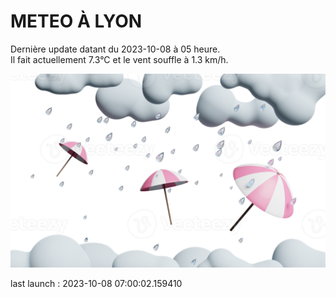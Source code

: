 # METEO À LYON

Dernière update datant du 2023-10-08 à 05 heure.  
Il fait actuellement 7.3°C et le vent souffle à 1.3 km/h.      

![](./.github/rain.png)

last launch : 2023-10-08 07:00:02.159410
